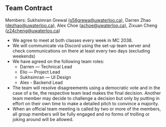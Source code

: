 ## Team Contract

Members: Sukhsimran Grewal (s56grewa@uwaterloo.ca), Darren Zhao (dezhao@uwaterloo.ca), Alex Choe (achoe@uwaterloo.ca), Zixuan Cheng (z24cheng@uwaterloo.ca)

- We agree to meet at both classes every week in MC 2038.
- We will communicate via Discord using the set-up team server and check communications on there at least every two days (excluding weekends)
- We have agreed on the following team roles:
  * Darren — Technical Lead
  * Elio — Project Lead
  * Sukhsimran — UI Design
  * Alex - Backend Lead
- The team will resolve disagreements using a democratic vote and in the case of a tie, the respective team lead makes the final decision. Another team member may decide to challenge a decision but only by putting in effort on their own time to make a detailed pitch to convince a majority.
- When an official team meeting is called by two or more of the members, all group members will be fully engaged and no forms of trolling or joking around will be allowed.